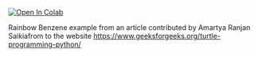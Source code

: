 [![Open In Colab](https://colab.research.google.com/assets/colab-badge.svg)](https://colab.research.google.com/github/mathriddle/ColabTurtlePlus/blob/main/examples_version2/files/RainboxBenzene.ipynb)

Rainbow Benzene example from an article contributed by Amartya Ranjan Saikiafrom to the website https://www.geeksforgeeks.org/turtle-programming-python/
